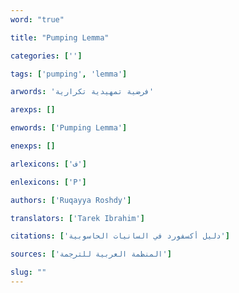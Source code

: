 ```yaml
---
word: "true"

title: "Pumping Lemma"

categories: ['']

tags: ['pumping', 'lemma']

arwords: 'فرضية تمهيدية تكرارية'

arexps: []

enwords: ['Pumping Lemma']

enexps: []

arlexicons: ['ف']

enlexicons: ['P']

authors: ['Ruqayya Roshdy']

translators: ['Tarek Ibrahim']

citations: ['دليل أكسفورد في السانيات الحاسوبية']

sources: ['المنظمة العربية للترجمة']

slug: ""
---
```


